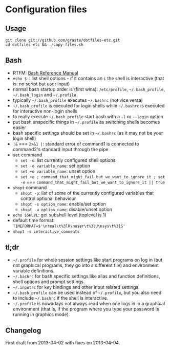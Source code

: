# Configuration files

## Usage

    git clone git://github.com/graste/dotfiles-etc.git
    cd dotfiles-etc && ./copy-files.sh

## Bash

- RTFM: [Bash Reference Manual](http://www.gnu.org/software/bash/manual/bashref.html)
- `echo $-`: list shell options - if it contains an `i` the shell is interactive (that is: no script but user input)
- normal bash startup order is (first wins): `/etc/profile`, `~/.bash_profile`, `~/.bash_login` and `~/.profile`
- typically `~/.bash_profile` executes `~/.bashrc` (not vice versa)
- `~/.bash_profile` is executed for login shells while `~/.bashrc` is executed for interactive non-login shells
- to really execute `~/.bash_profile` start bash with a `-l` or `--login` option
- put bash unspecific things in `~/.profile` as switching shells becomes easier
- bash specific settings should be set in `~/.bashrc` (as it may not be your login shell)
- `|&` === `2>&1 |`: standard error of command1 is connected to command2's standard input through the pipe
- `set` command
  - `set -o`: list currently configured shell options
  - `set -o variable_name`: set option
  - `set +o variable_name`: unset option
  - `set +e ; command_that_might_fail_but_we_want_to_ignore_it ; set -e` === `command_that_might_fail_but_we_want_to_ignore_it || true`
- `shopt` command
  - `shopt -p`: list of some of the currently configured variables that control optional behaviour
  - `shopt -s option_name`: enable/set option
  - `shopt -u option_name`: disable/unset option
- `echo $SHLVL`:  get subshell level (toplevel is 1)
- default time format: ``TIMEFORMAT=$'\nreal\t%3lR\nuser\t%3lU\nsys\t%3lS'``
- ``shopt -s interactive_comments``

## tl;dr

- `~/.profile` for whole session settings like start programs on log in (but not graphical programs, they go into a different file) and environment variable definitions.
- `~/.bashrc` for bash specific settings like alias and function definitions, shell options and prompt settings.
- `~/.inputrc` for key bindings and other input related settings.
- `~/.bash_profile` can be used instead of `~/.profile`, but you also need to include `~/.bashrc` if the shell is interactive.
- `~/.profile` is nowadays not always read when one logs in in a graphical environment (that is, if the program where you type your password is running in graphics mode).

## Changelog

First draft from 2013-04-02 with fixes on 2013-04-04.

